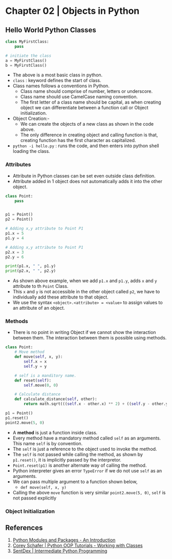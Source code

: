 # Chapter 02 | Objects in Python #

## Hello World Python Classes ##

````python
class MyFirstClass:
    pass

# initiate the class
a = MyFirstClass()
b = MyFirstClass()
````

* The above is a most basic class in python.
* `class` : keyword defines the start of class.
* Class names follows a conventions in Python.
    - Class name should comprise of number, letters or underscore.
    - Class name should use CamelCase naming convention.
    - The first letter of a class name should be capital, as when creating object we can differentiate between a function call or Object initialization.
* Object Creation:-
    - We can create the objects of a new class as shown in the code above.
    - The only difference in creating object and calling function is that, creating function has the first character as capitalized.
* `python -i hello.py` : runs the code, and then enters into python shell loading the class.

### Attributes ###
* Attribute in Python classes can be set even outside class definition.
* Attribute added in 1 object does not automatically adds it into the other object.

````python
class Point:
    pass


p1 = Point()
p2 = Point()

# Adding x,y attribute to Point P1
p1.x = 5
p1.y = 4

# Adding x,y attribute to Point P1
p2.x = 3
p2.y = 6

print(p1.x, " ", p1.y)
print(p2.x, " ", p2.y)

````
* As shown above example, when we add `p1.x` and `p1.y`, adds `x` and `y` attribute to th `Point` Class.
* This `x` and `y` is not accessible in the other object called `p2`, we have to individually add these attribute to that object.
* We use the syntax `<object>.<attribute> = <value>` to assign values to an attribute of an object.

### Methods ###
* There is no point in writing Object if we cannot show the interaction between them. The interaction between them is possible using methods.

```python
class Point:
    # Move method
    def move(self, x, y):
        self.x = x
        self.y = y

    # self is a manditory name.
    def reset(self):
        self.move(0, 0)

    # Calculate distance
    def calculate_distance(self, other):
        return math.sqrt(((self.x - other.x) ** 2) + ((self.y - other.y) ** 2))

p1 = Point()
p1.reset()
point2.move(5, 0)
```

* A **method** is just a function inside class. 
* Every method have a mandatory method called `self` as an arguments. This name `self` is by convention.
* The `self` is just a reference to the object used to invoke the method.
* The `self` is not passed while calling the method, as shown by `p1.reset()`, it is implicitly passed by the interpretor.
* `Point.reset(p1)` is another alternate way of calling the method.
* Python interpreter gives an error `TypeError` if we do not use `self` as an arguments.
* We can pass multiple argument to a function shown below, 
    - `def move(self, x, y)`
* Calling the above `move` function is very similar `point2.move(5, 0)`, `self` is not passed explicitly

### Object Initialization ###


## References ##
1. [Python Modules and Packages - An Introduction ](https://realpython.com/python-modules-packages/)
2. [Corey Schafer | Python OOP Tutorials - Working with Classes ](https://www.youtube.com/playlist?list=PL-osiE80TeTsqhIuOqKhwlXsIBIdSeYtc)
3. [SentDex | Intermediate Python Programming ](https://www.youtube.com/playlist?list=PLQVvvaa0QuDfju7ADVp5W1GF9jVhjbX-_)

